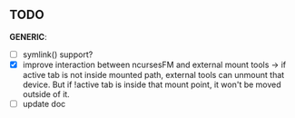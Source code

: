 ## TODO

**GENERIC**:  

- [ ] symlink() support?
- [x] improve interaction between ncursesFM and external mount tools -> if active tab is not inside mounted path, external tools can unmount that device. But if !active tab is inside that mount point, it won't be moved outside of it.
- [ ] update doc
